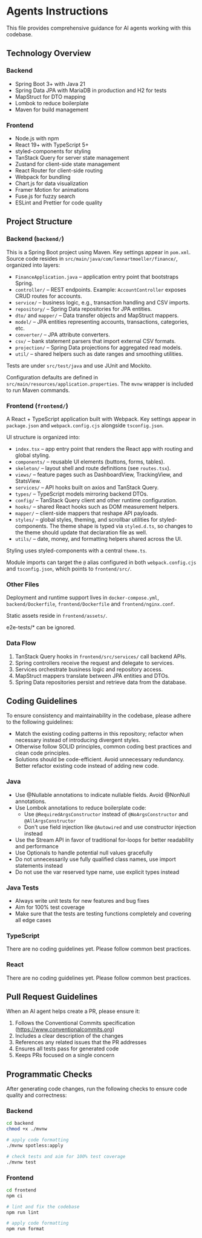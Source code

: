 # Agents Instructions

This file provides comprehensive guidance for AI agents working with this codebase.

## Technology Overview

### Backend

- Spring Boot 3+ with Java 21
- Spring Data JPA with MariaDB in production and H2 for tests
- MapStruct for DTO mapping
- Lombok to reduce boilerplate
- Maven for build management

### Frontend

- Node.js with npm
- React 19+ with TypeScript 5+
- styled-components for styling
- TanStack Query for server state management
- Zustand for client-side state management
- React Router for client-side routing
- Webpack for bundling
- Chart.js for data visualization
- Framer Motion for animations
- Fuse.js for fuzzy search
- ESLint and Prettier for code quality

## Project Structure

### Backend (`backend/`)

This is a Spring Boot project using Maven. Key settings appear in `pom.xml`. Source code resides in `src/main/java/com/lennartmoeller/finance/`, organized into layers:

- `FinanceApplication.java` – application entry point that bootstraps Spring.
- `controller/` – REST endpoints. Example: `AccountController` exposes CRUD routes for accounts.
- `service/` – business logic, e.g., transaction handling and CSV imports.
- `repository/` – Spring Data repositories for JPA entities.
- `dto/` and `mapper/` – Data transfer objects and MapStruct mappers.
- `model/` – JPA entities representing accounts, transactions, categories, etc.
- `converter/` – JPA attribute converters.
- `csv/` – bank statement parsers that import external CSV formats.
- `projection/` – Spring Data projections for aggregated read models.
- `util/` – shared helpers such as date ranges and smoothing utilities.

Tests are under `src/test/java` and use JUnit and Mockito.

Configuration defaults are defined in `src/main/resources/application.properties`. The `mvnw` wrapper is included to run Maven commands.

### Frontend (`frontend/`)

A React + TypeScript application built with Webpack. Key settings appear in `package.json` and `webpack.config.cjs` alongside `tsconfig.json`.

UI structure is organized into:

- `index.tsx` – app entry point that renders the React app with routing and global styling.
- `components/` – reusable UI elements (buttons, forms, tables).
- `skeleton/` – layout shell and route definitions (see `routes.tsx`).
- `views/` – feature pages such as DashboardView, TrackingView, and StatsView.
- `services/` – API hooks built on axios and TanStack Query.
- `types/` – TypeScript models mirroring backend DTOs.
- `config/` – TanStack Query client and other runtime configuration.
- `hooks/` – shared React hooks such as DOM measurement helpers.
- `mapper/` – client-side mappers that reshape API payloads.
- `styles/` – global styles, theming, and scrollbar utilities for styled-components. The theme shape is typed via `styled.d.ts`, so changes to the theme should update that declaration file as well.
- `utils/` – date, money, and formatting helpers shared across the UI.

Styling uses styled-components with a central `theme.ts`.

Module imports can target the `@` alias configured in both `webpack.config.cjs` and `tsconfig.json`, which points to `frontend/src/`.

### Other Files

Deployment and runtime support lives in `docker-compose.yml`, `backend/Dockerfile`, `frontend/Dockerfile` and `frontend/nginx.conf`.

Static assets reside in `frontend/assets/`.

e2e-tests/* can be ignored.

### Data Flow

1. TanStack Query hooks in `frontend/src/services/` call backend APIs.
2. Spring controllers receive the request and delegate to services.
3. Services orchestrate business logic and repository access.
4. MapStruct mappers translate between JPA entities and DTOs.
5. Spring Data repositories persist and retrieve data from the database.

## Coding Guidelines

To ensure consistency and maintainability in the codebase, please adhere to the following guidelines:

- Match the existing coding patterns in this repository; refactor when necessary instead of introducing divergent styles.
- Otherwise follow SOLID principles, common coding best practices and clean code principles.
- Solutions should be code-efficient. Avoid unnecessary redundancy. Better refactor existing code instead of adding new code.

### Java

- Use @Nullable annotations to indicate nullable fields. Avoid @NonNull annotations.
- Use Lombok annotations to reduce boilerplate code:
  - Use `@RequiredArgsConstructor` instead of `@NoArgsConstructor` and `@AllArgsConstructor`
  - Don't use field injection like `@Autowired` and use constructor injection instead
- Use the Stream API in favor of traditional for-loops for better readability and performance
- Use Optionals to handle potential null values gracefully
- Do not unnecessarily use fully qualified class names, use import statements instead
- Do not use the var reserved type name, use explicit types instead

### Java Tests

- Always write unit tests for new features and bug fixes
- Aim for 100% test coverage
- Make sure that the tests are testing functions completely and covering all edge cases

### TypeScript

There are no coding guidelines yet. Please follow common best practices.

### React

There are no coding guidelines yet. Please follow common best practices.

## Pull Request Guidelines

When an AI agent helps create a PR, please ensure it:

1. Follows the Conventional Commits specification (https://www.conventionalcommits.org)
2. Includes a clear description of the changes
3. References any related issues that the PR addresses
4. Ensures all tests pass for generated code
5. Keeps PRs focused on a single concern

## Programmatic Checks

After generating code changes, run the following checks to ensure code quality and correctness:

### Backend

```bash
cd backend
chmod +x ./mvnw

# apply code formatting
./mvnw spotless:apply

# check tests and aim for 100% test coverage
./mvnw test
```

### Frontend

```bash
cd frontend
npm ci

# lint and fix the codebase
npm run lint

# apply code formatting
npm run format
```
